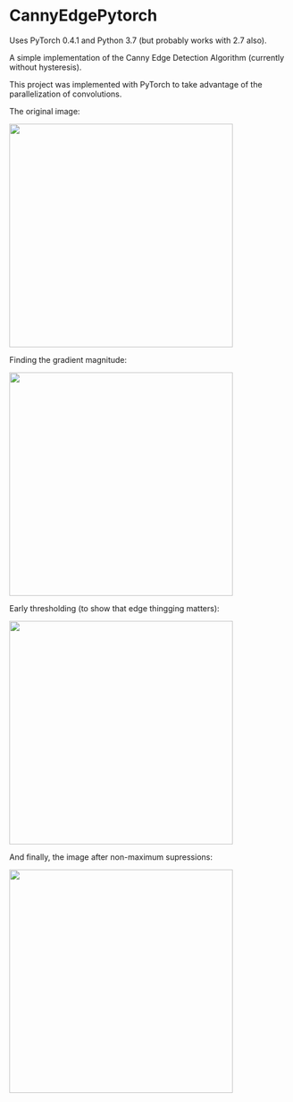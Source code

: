 # CannyEdgePytorch

Uses PyTorch 0.4.1 and Python 3.7 (but probably works with 2.7 also).

A simple implementation of the Canny Edge Detection Algorithm (currently without hysteresis).

This project was implemented with PyTorch to take advantage of the parallelization of convolutions.

The original image:

<img src="https://github.com/DCurro/CannyEdgePytorch/blob/master/fb_profile.jpg" width="400">

Finding the gradient magnitude:

<img src="https://github.com/DCurro/CannyEdgePytorch/blob/master/gradient_magnitude.png" width="400">

Early thresholding (to show that edge thingging matters):

<img src="https://github.com/DCurro/CannyEdgePytorch/blob/master/thresholded.png" width="400">

And finally, the image after non-maximum supressions:

<img src="https://github.com/DCurro/CannyEdgePytorch/blob/master/final.png" width="400">
